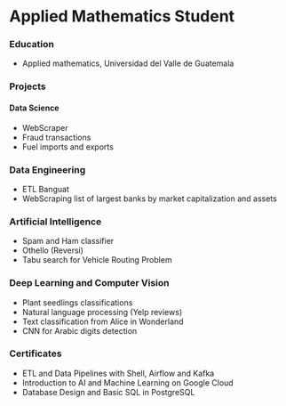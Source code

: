 # Applied Mathematics Student


### Education
- Applied mathematics, Universidad del Valle de Guatemala

### Projects
#### Data Science
- WebScraper 
- Fraud transactions
- Fuel imports and exports

### Data Engineering
- ETL Banguat
- WebScraping list of largest banks by market capitalization and assets

### Artificial Intelligence
- Spam and Ham classifier
- Othello (Reversi)
- Tabu search for Vehicle Routing Problem


### Deep Learning and Computer Vision
- Plant seedlings classifications
- Natural language processing (Yelp reviews)
- Text classification from Alice in Wonderland
- CNN for Arabic digits detection


### Certificates
- ETL and Data Pipelines with Shell, Airflow and Kafka
- Introduction to AI and Machine Learning on Google Cloud
- Database Design and Basic SQL in PostgreSQL

